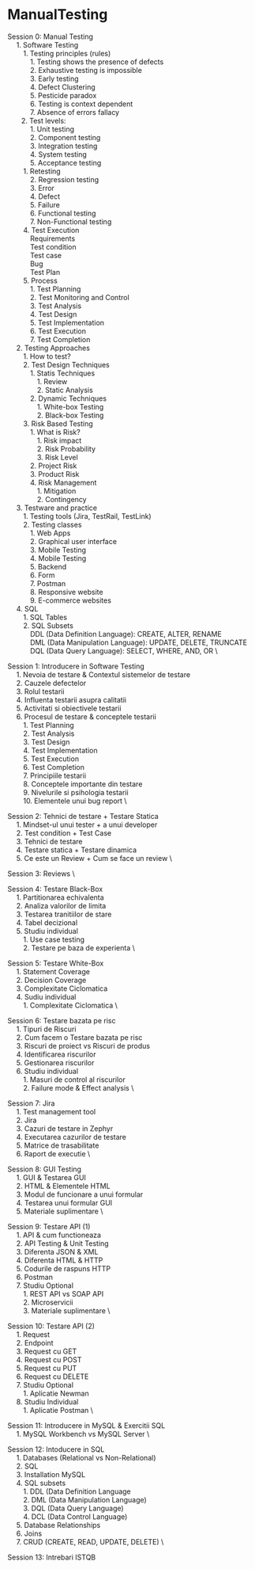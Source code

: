 # ManualTesting

Session 0: Manual Testing \
&emsp; 1. Software Testing \
&emsp;&emsp; 1. Testing principles (rules) \
&emsp;&emsp;&emsp; 1. Testing shows the presence of defects  \
&emsp;&emsp;&emsp; 2. Exhaustive testing is impossible \
&emsp;&emsp;&emsp; 3. Early testing \
&emsp;&emsp;&emsp; 4. Defect Clustering \
&emsp;&emsp;&emsp; 5. Pesticide paradox \
&emsp;&emsp;&emsp; 6. Testing is context dependent \
&emsp;&emsp;&emsp; 7. Absence of errors fallacy \
&emsp;&emsp;2. Test levels: \
&emsp;&emsp;&emsp; 1. Unit testing \
&emsp;&emsp;&emsp; 2. Component testing \
&emsp;&emsp;&emsp; 3. Integration testing \
&emsp;&emsp;&emsp; 4. System testing \
&emsp;&emsp;&emsp; 5. Acceptance testing \
&emsp;&emsp; 1. Retesting \
&emsp;&emsp;&emsp; 2. Regression testing \
&emsp;&emsp;&emsp; 3. Error \
&emsp;&emsp;&emsp; 4. Defect \
&emsp;&emsp;&emsp; 5. Failure \
&emsp;&emsp;&emsp; 6. Functional testing \
&emsp;&emsp;&emsp; 7. Non-Functional testing \
&emsp;&emsp; 4. Test Execution \
&emsp;&emsp;&emsp; Requirements \
&emsp;&emsp;&emsp; Test condition \
&emsp;&emsp;&emsp; Test case \
&emsp;&emsp;&emsp; Bug \
&emsp;&emsp;&emsp; Test Plan \
&emsp;&emsp; 5. Process \
&emsp;&emsp;&emsp; 1. Test Planning \
&emsp;&emsp;&emsp; 2. Test Monitoring and Control \
&emsp;&emsp;&emsp; 3. Test Analysis \
&emsp;&emsp;&emsp; 4. Test Design \
&emsp;&emsp;&emsp; 5. Test Implementation \
&emsp;&emsp;&emsp; 6. Test Execution \
&emsp;&emsp;&emsp; 7. Test Completion \
&emsp; 2. Testing Approaches \
&emsp;&emsp; 1. How to test? \
&emsp;&emsp; 2. Test Design Techniques \
&emsp;&emsp;&emsp; 1. Statis Techniques \
&emsp;&emsp;&emsp;&emsp; 1. Review \
&emsp;&emsp;&emsp;&emsp; 2. Static Analysis \
&emsp;&emsp;&emsp; 2. Dynamic Techniques \
&emsp;&emsp;&emsp;&emsp; 1. White-box Testing \
&emsp;&emsp;&emsp;&emsp; 2. Black-box Testing \
&emsp;&emsp; 3. Risk Based Testing \
&emsp;&emsp;&emsp; 1. What is Risk? \
&emsp;&emsp;&emsp;&emsp; 1. Risk impact \
&emsp;&emsp;&emsp;&emsp; 2. Risk Probability \
&emsp;&emsp;&emsp;&emsp; 3. Risk Level \
&emsp;&emsp;&emsp; 2. Project Risk \
&emsp;&emsp;&emsp; 3. Product Risk \
&emsp;&emsp;&emsp; 4. Risk Management \
&emsp;&emsp;&emsp;&emsp; 1. Mitigation \
&emsp;&emsp;&emsp;&emsp; 2. Contingency \
&emsp; 3. Testware and practice \
&emsp;&emsp; 1. Testing tools (Jira, TestRail, TestLink) \
&emsp;&emsp; 2. Testing classes \
&emsp;&emsp;&emsp; 1. Web Apps \
&emsp;&emsp;&emsp; 2. Graphical user interface \
&emsp;&emsp;&emsp; 3. Mobile Testing \
&emsp;&emsp;&emsp; 4. Mobile Testing \
&emsp;&emsp;&emsp; 5. Backend \
&emsp;&emsp;&emsp; 6. Form \
&emsp;&emsp;&emsp; 7. Postman \
&emsp;&emsp;&emsp; 8. Responsive website \
&emsp;&emsp;&emsp; 9. E-commerce websites \
&emsp; 4. SQL  \
&emsp;&emsp; 1. SQL Tables \
&emsp;&emsp; 2. SQL Subsets \
&emsp;&emsp;&emsp; DDL (Data Definition Language): CREATE, ALTER, RENAME \
&emsp;&emsp;&emsp; DML (Data Manipulation Language): UPDATE, DELETE, TRUNCATE \
&emsp;&emsp;&emsp; DQL (Data Query Language): SELECT, WHERE, AND, OR \

Session 1: Introducere in Software Testing \
&emsp; 1. Nevoia de testare & Contextul sistemelor de testare \
&emsp; 2. Cauzele defectelor \
&emsp; 3. Rolul testarii \
&emsp; 4. Influenta testarii asupra calitatii \
&emsp; 5. Activitati si obiectivele testarii \
&emsp; 6. Procesul de testare & conceptele testarii \
&emsp;&emsp; 1. Test Planning \
&emsp;&emsp; 2. Test Analysis \
&emsp;&emsp; 3. Test Design \
&emsp;&emsp; 4. Test Implementation \
&emsp;&emsp; 5. Test Execution \
&emsp;&emsp; 6. Test Completion \
&emsp;&emsp; 7. Principiile testarii \
&emsp;&emsp; 8. Conceptele importante din testare \
&emsp;&emsp; 9. Nivelurile si psihologia testarii \
&emsp;&emsp; 10. Elementele unui bug report \
    
Session 2: Tehnici de testare + Testare Statica \
&emsp; 1. Mindset-ul unui tester + a unui developer \
&emsp; 2. Test condition + Test Case \
&emsp; 3. Tehnici de testare \
&emsp; 4. Testare statica + Testare dinamica \
&emsp; 5. Ce este un Review + Cum se face un review \
    
Session 3: Reviews \

Session 4: Testare Black-Box \
&emsp; 1. Partitionarea echivalenta \
&emsp; 2. Analiza valorilor de limita \
&emsp; 3. Testarea tranitiilor de stare \
&emsp; 4. Tabel decizional \
&emsp; 5. Studiu individual \
&emsp;&emsp; 1. Use case testing \
&emsp;&emsp; 2. Testare pe baza de experienta \
        
Session 5: Testare White-Box \
&emsp; 1. Statement Coverage \
&emsp; 2. Decision Coverage \
&emsp; 3. Complexitate Ciclomatica \
&emsp; 4. Sudiu individual \
&emsp;&emsp; 1. Complexitate Ciclomatica \
    
Session 6: Testare bazata pe risc \
&emsp; 1. Tipuri de Riscuri \
&emsp; 2. Cum facem o Testare bazata pe risc \
&emsp; 3. Riscuri de proiect vs Riscuri de produs \
&emsp; 4. Identificarea riscurilor \
&emsp; 5. Gestionarea riscurilor \
&emsp; 6. Studiu individual \
&emsp;&emsp; 1. Masuri de control al riscurilor \
&emsp;&emsp; 2. Failure mode & Effect analysis \
        
Session 7: Jira \
&emsp; 1. Test management tool \
&emsp; 2. Jira \
&emsp; 3. Cazuri de testare in Zephyr \
&emsp; 4. Executarea cazurilor de testare \
&emsp; 5. Matrice de trasabilitate \
&emsp; 6. Raport de executie \
    
Session 8: GUI Testing \
&emsp; 1. GUI & Testarea GUI \
&emsp; 2. HTML & Elementele HTML \
&emsp; 3. Modul de funcionare a unui formular \
&emsp; 4. Testarea unui formular GUI \
&emsp; 5. Materiale suplimentare \
    
Session 9: Testare API (1) \
&emsp; 1. API & cum functioneaza \
&emsp; 2. API Testing & Unit Testing \
&emsp; 3. Diferenta JSON & XML \
&emsp; 4. Diferenta HTML & HTTP \
&emsp; 5. Codurile de raspuns HTTP \
&emsp; 6. Postman \
&emsp; 7. Studiu Optional \
&emsp;&emsp; 1. REST API vs SOAP API \
&emsp;&emsp; 2. Microservicii \
&emsp;&emsp; 3. Materiale suplimentare \
        
Session 10: Testare API (2) \
&emsp; 1. Request \
&emsp; 2. Endpoint \
&emsp; 3. Request cu GET \
&emsp; 4. Request cu POST \
&emsp; 5. Request cu PUT \
&emsp; 6. Request cu DELETE \
&emsp; 7. Studiu Optional \
&emsp;&emsp; 1. Aplicatie Newman \
&emsp; 8. Studiu Individual \
&emsp;&emsp; 1. Aplicatie Postman \
        
Session 11: Introducere in MySQL & Exercitii SQL \
&emsp; 1. MySQL Workbench vs MySQL Server \

Session 12: Intoducere in SQL \
&emsp; 1. Databases (Relational vs Non-Relational) \
&emsp; 2. SQL \
&emsp; 3. Installation MySQL \
&emsp; 4. SQL subsets \
&emsp;&emsp; 1. DDL (Data Definition Language \
&emsp;&emsp; 2. DML (Data Manipulation Language) \
&emsp;&emsp; 3. DQL (Data Query Language) \
&emsp;&emsp; 4. DCL (Data Control Language) \
&emsp; 5. Database Relationships \
&emsp; 6. Joins \
&emsp; 7. CRUD (CREATE, READ, UPDATE, DELETE) \
    
Session 13: Intrebari ISTQB
